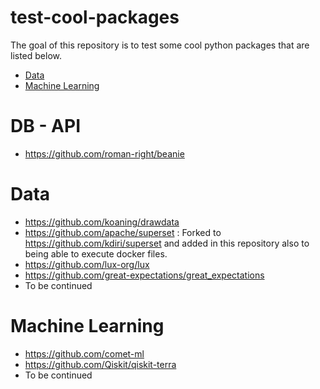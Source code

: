 # test-cool-packages

The goal of this repository is to test some cool python packages that are listed below. 

* [Data](#Data)
* [Machine Learning](#Machine-Learning)

# DB - API
* https://github.com/roman-right/beanie

# Data
* https://github.com/koaning/drawdata
* https://github.com/apache/superset : Forked to https://github.com/kdiri/superset and added in this repository also to being able to execute docker files.
* https://github.com/lux-org/lux
* https://github.com/great-expectations/great_expectations
* To be continued

# Machine Learning
* https://github.com/comet-ml
* https://github.com/Qiskit/qiskit-terra
* To be continued
